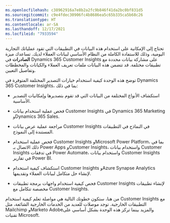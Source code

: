 ```yaml
---
ms.openlocfilehash: c38962916a7e8b2a2fc9b846f41da2bc0bf831d5
ms.sourcegitcommit: c9e4fdec30906fc4b8686ea5c65b335ca5b68c26
ms.translationtype: HT
ms.contentlocale: ar-SA
ms.lasthandoff: 12/17/2021
ms.locfileid: "7933594"
---
```

تحتاج إلى الإمكانية على استخدام هذه البيانات في التطبيقات التي تقود عملياتك التجارية اليومية، وذلك للاستفادة الكاملة من النظام الأساسي لبيانات العملاء لديك. تساعدك ميزة **الصادرات** في Dynamics 365 Customer Insights على مشاركة بيانات محددة مع تطبيقات مختلفة. قد تتضمن هذه البيانات ملفات تعريف العملاء والكيانات والمخططات وتفاصيل التعيين.

توضح هذه الوحدة كيفية استخدام خيارات التصدير المختلفة المتوفرة في Dynamics 365 Customer Insights، بما في ذلك:

-   استكشاف الأنواع المختلفة من البيانات التي قد تقوم بتصديرها وإمكانيات التصدير الأساسية.

-   فحص عملية استخدام بيانات Customer Insights في Dynamics 365 Marketing وDynamics 365 Sales.

-   مراجعة عملية عرض بيانات Customer Insights في النماذج في التطبيقات المستندة إلى النموذج.

-   فحص عملية استخدام Customer Insights وMicrosoft Power Platform، بما في ذلك الاتصال بـ Power Apps وCustomer Insights، واستخدام بيانات Customer Insights في تدفقات Power Automate، واستخدام بيانات Customer Insights في تقارير Power BI.

-   استكشاف كيفية استخدام Customer Insights وAzure Synapse Analytics لإنشاء حل متكامل لبيانات العملاء وتقديمها.

-   فحص كيفية استخدام واجهات برمجة تطبيقات Customer Insights لإنشاء تطبيقات مخصصة تتكامل مع Customer Insights.

من هنا، ستكون خطوتك التالية هي مواصلة تعلم كيفية استخدام Customer Insights مع التطبيقات الخارجية. توجد موصلات للعديد من الخدمات الخارجية الشائعة، مثل Mailchimp وMarketo Adobeوالمزيد بينما تركز هذه الوحدة بشكل أساسي على تقنيات Microsoft.
